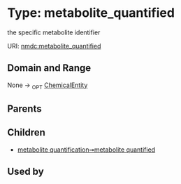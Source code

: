 
# Type: metabolite_quantified


the specific metabolite identifier

URI: [nmdc:metabolite_quantified](https://microbiomedata/meta/metabolite_quantified)


## Domain and Range

None ->  <sub>OPT</sub> [ChemicalEntity](ChemicalEntity.md)

## Parents


## Children

 *  [metabolite quantification➞metabolite quantified](metabolite_quantification_metabolite_quantified.md)

## Used by

